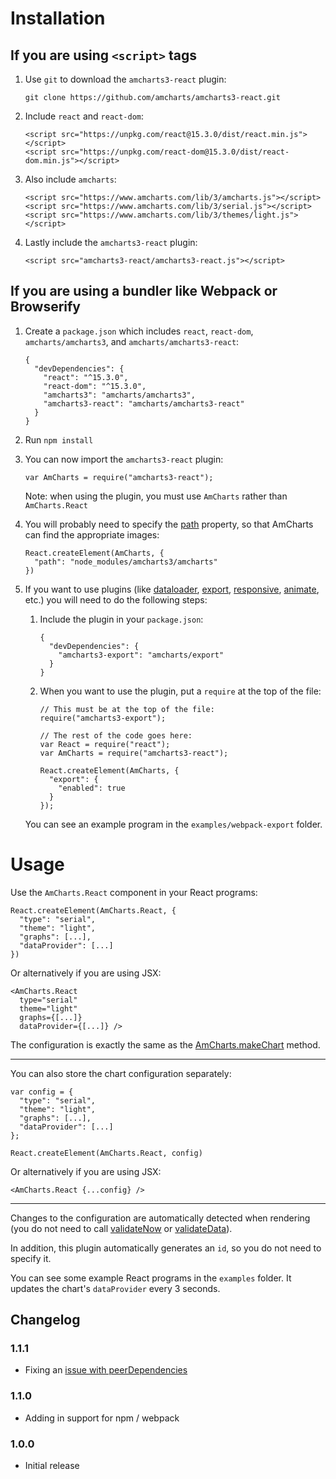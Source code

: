 Installation
============

If you are using `<script>` tags
--------------------------------

1. Use `git` to download the `amcharts3-react` plugin:

   ```
   git clone https://github.com/amcharts/amcharts3-react.git
   ```

2. Include `react` and `react-dom`:

   ```
   <script src="https://unpkg.com/react@15.3.0/dist/react.min.js"></script>
   <script src="https://unpkg.com/react-dom@15.3.0/dist/react-dom.min.js"></script>
   ```

3. Also include `amcharts`:

   ```
   <script src="https://www.amcharts.com/lib/3/amcharts.js"></script>
   <script src="https://www.amcharts.com/lib/3/serial.js"></script>
   <script src="https://www.amcharts.com/lib/3/themes/light.js"></script>
   ```

4. Lastly include the `amcharts3-react` plugin:

   ```
   <script src="amcharts3-react/amcharts3-react.js"></script>
   ```

If you are using a bundler like Webpack or Browserify
-----------------------------------------------------

1. Create a `package.json` which includes `react`, `react-dom`, `amcharts/amcharts3`, and `amcharts/amcharts3-react`:

   ```
   {
     "devDependencies": {
       "react": "^15.3.0",
       "react-dom": "^15.3.0",
       "amcharts3": "amcharts/amcharts3",
       "amcharts3-react": "amcharts/amcharts3-react"
     }
   }
   ```

2. Run `npm install`

3. You can now import the `amcharts3-react` plugin:

   ```
   var AmCharts = require("amcharts3-react");
   ```

   Note: when using the plugin, you must use `AmCharts` rather than `AmCharts.React`

4. You will probably need to specify the [path](https://docs.amcharts.com/3/javascriptcharts/AmSerialChart#path) property, so that AmCharts can find the appropriate images:

   ```
   React.createElement(AmCharts, {
     "path": "node_modules/amcharts3/amcharts"
   })
   ```

5. If you want to use plugins (like [dataloader](https://github.com/amcharts/dataloader), [export](https://github.com/amcharts/export), [responsive](https://github.com/amcharts/responsive), [animate](https://github.com/amcharts/animate), etc.) you will need to do the following steps:

   1. Include the plugin in your `package.json`:

      ```
      {
        "devDependencies": {
          "amcharts3-export": "amcharts/export"
        }
      }
      ```

   2. When you want to use the plugin, put a `require` at the top of the file:

      ```
      // This must be at the top of the file:
      require("amcharts3-export");

      // The rest of the code goes here:
      var React = require("react");
      var AmCharts = require("amcharts3-react");

      React.createElement(AmCharts, {
        "export": {
          "enabled": true
        }
      });
      ```

   You can see an example program in the `examples/webpack-export` folder.

Usage
=====

Use the `AmCharts.React` component in your React programs:

```
React.createElement(AmCharts.React, {
  "type": "serial",
  "theme": "light",
  "graphs": [...],
  "dataProvider": [...]
})
```

Or alternatively if you are using JSX:

```
<AmCharts.React
  type="serial"
  theme="light"
  graphs={[...]}
  dataProvider={[...]} />
```

The configuration is exactly the same as the [AmCharts.makeChart](https://docs.amcharts.com/3/javascriptcharts/AmCharts#makeChart) method.

----

You can also store the chart configuration separately:

```
var config = {
  "type": "serial",
  "theme": "light",
  "graphs": [...],
  "dataProvider": [...]
};
```

```
React.createElement(AmCharts.React, config)
```

Or alternatively if you are using JSX:

```
<AmCharts.React {...config} />
```

----

Changes to the configuration are automatically detected when rendering (you do not need to call [validateNow](https://docs.amcharts.com/3/javascriptcharts/AmSerialChart#validateNow) or [validateData](https://docs.amcharts.com/3/javascriptcharts/AmSerialChart#validateData)).

In addition, this plugin automatically generates an `id`, so you do not need to specify it.

You can see some example React programs in the `examples` folder. It updates the chart's `dataProvider` every 3 seconds.

## Changelog

### 1.1.1
* Fixing an [issue with peerDependencies](https://github.com/npm/npm/issues/3218)

### 1.1.0
* Adding in support for npm / webpack

### 1.0.0
* Initial release
